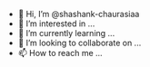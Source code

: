 - 👋 Hi, I’m @shashank-chaurasiaa
- 👀 I’m interested in ...
- 🌱 I’m currently learning ...
- 💞️ I’m looking to collaborate on ...
- 📫 How to reach me ...

<!---
shashank-chaurasiaa/shashank-chaurasiaa is a ✨ special ✨ repository because its `README.md` (this file) appears on your GitHub profile.
You can click the Preview link to take a look at your changes.
--->
